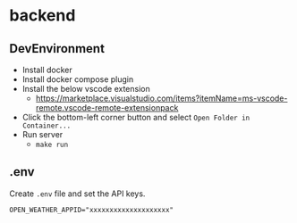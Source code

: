 # backend

## DevEnvironment

- Install docker
- Install docker compose plugin
- Install the below vscode extension
  - https://marketplace.visualstudio.com/items?itemName=ms-vscode-remote.vscode-remote-extensionpack
- Click the bottom-left corner button and select `Open Folder in Container...`
- Run server
  - `make run`

## .env

Create `.env` file and set the API keys.
```env
OPEN_WEATHER_APPID="xxxxxxxxxxxxxxxxxxxx"
```
